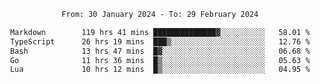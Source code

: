 <div align="center">
<p style="text-align: center;">
<!--START_SECTION:waka-->

```txt
From: 30 January 2024 - To: 29 February 2024

Markdown        119 hrs 41 mins ██████████████▓░░░░░░░░░░   58.01 %
TypeScript      26 hrs 19 mins  ███▒░░░░░░░░░░░░░░░░░░░░░   12.76 %
Bash            13 hrs 47 mins  █▓░░░░░░░░░░░░░░░░░░░░░░░   06.68 %
Go              11 hrs 36 mins  █▒░░░░░░░░░░░░░░░░░░░░░░░   05.63 %
Lua             10 hrs 12 mins  █▒░░░░░░░░░░░░░░░░░░░░░░░   04.95 %
```

<!--END_SECTION:waka-->
</p>
</div>
